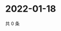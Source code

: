 # 2022-01-18

共 0 条

<!-- BEGIN WEIBO -->
<!-- 最后更新时间 Tue Jan 18 2022 05:13:19 GMT+0800 (China Standard Time) -->

<!-- END WEIBO -->
